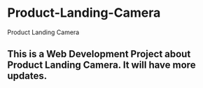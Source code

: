 # Product-Landing-Camera
Product Landing Camera
## This is a Web Development Project about Product Landing Camera. It will have more updates.
